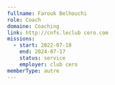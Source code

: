 ```yaml
---
fullname: Farouk Belhouchi
role: Coach
domaine: Coaching
link: http://cnfs.leclub cero.com
missions:
  - start: 2022-07-18
    end: 2024-07-17
    status: service
    employer: club cero
memberType: autre
---
```



